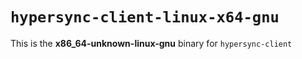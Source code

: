 # `hypersync-client-linux-x64-gnu`

This is the **x86_64-unknown-linux-gnu** binary for `hypersync-client`
